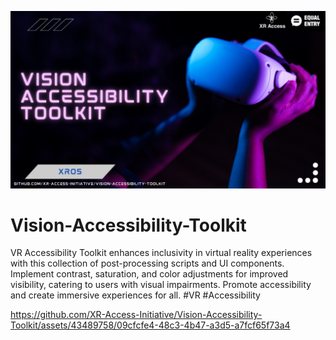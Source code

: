 ![Vision Accessiblity](./Vision%20Accessibility.png)

# Vision-Accessibility-Toolkit
VR Accessibility Toolkit enhances inclusivity in virtual reality experiences with this collection of post-processing scripts and UI components. Implement contrast, saturation, and color adjustments for improved visibility, catering to users with visual impairments. Promote accessibility and create immersive experiences for all. #VR #Accessibility

https://github.com/XR-Access-Initiative/Vision-Accessibility-Toolkit/assets/43489758/09cfcfe4-48c3-4b47-a3d5-a7fcf65f73a4


